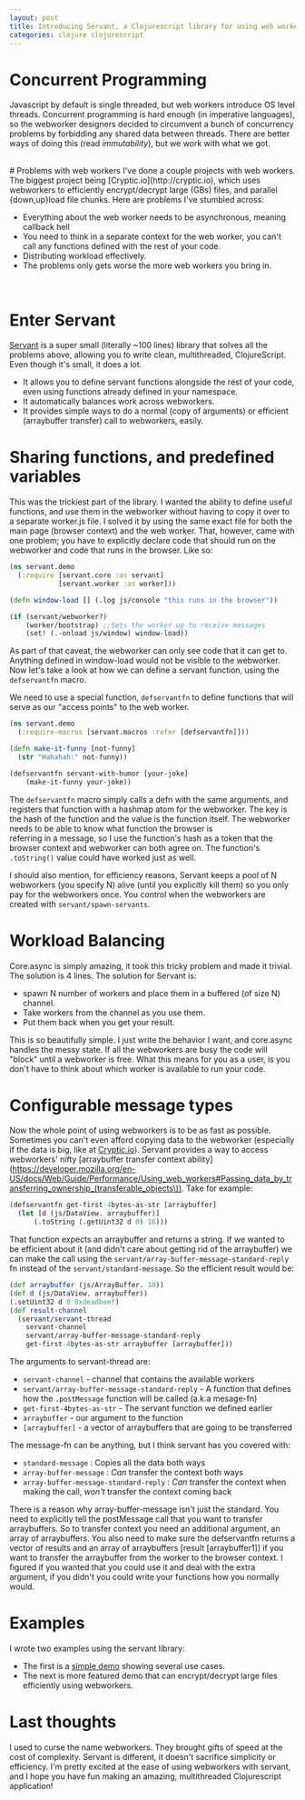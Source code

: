 ```yaml
---
layout: post
title: Introducing Servant, a Clojurescript library for using web workers
categories: clojure clojurescript
---
```


# Concurrent Programming
Javascript by default is single threaded, but web workers introduce
OS level threads.  Concurrent programming is hard enough (in imperative
languages), so the webworker designers decided to circumvent a bunch of
concurrency problems by forbidding any shared data between threads.  There are
better ways of doing this (read _immutability_), but we work with what we got.

<br />
# Problems with web workers
I've done a couple projects with web workers. The biggest project being
[Cryptic.io](http://cryptic.io), which uses webworkers to efficiently
encrypt/decrypt large (GBs) files, and parallel {down,up}load file chunks. Here
are problems I've stumbled across:   

* Everything about the web worker needs to be asynchronous, meaning callback hell
* You need to think in a separate context for the web worker, you can't call any functions defined with the rest of your code.
* Distributing workload effectively.
* The problems only gets worse the more web workers you bring in.
  
<br />  

# Enter Servant
[Servant](https://github.com/marcopolo/servant) is a super small (literally ~100 lines) library that solves all the
problems above, allowing you to write clean, multithreaded, ClojureScript. Even
though it's small, it does a lot.    

* It allows you to define servant functions alongside the rest of your code, even using functions already defined in your
namespace. 
* It automatically balances work across webworkers.
*  It provides simple ways to do a normal (copy of arguments) or efficient (arraybuffer transfer) call
to webworkers, easily.   
  

# Sharing functions, and predefined variables
This was the trickiest part of the library. I wanted the ability to define
useful functions, and use them in the webworker without having to copy it over
to a separate worker.js file.  I solved it by using the same exact file for both
the main page (browser context) and the web worker. That, however, came with one
problem; you have to explicitly declare code that should run on the webworker
and code that runs in the browser. Like so:

```clojure
(ns servant.demo
  (:require [servant.core :as servant] 
            [servant.worker :as worker]))

(defn window-load [] (.log js/console "this runs in the browser"))

(if (servant/webworker?)
    (worker/bootstrap) ;;Sets the worker up to receive messages
    (set! (.-onload js/window) window-load))
```

As part of that caveat, the webworker can only see code that it can get to.
Anything defined in window-load would not be visible to the webworker. Now let's
take a look at how we can define a servant function, using the `defservantfn`
macro. 

We need to use a special function, `defservantfn` to define functions that will
serve as our "access points" to the web worker.

```clojure
(ns servant.demo
  (:require-macros [servant.macros :refer [defservantfn]]))

(defn make-it-funny [not-funny]
  (str "Hahahah:" not-funny))

(defservantfn servant-with-humor [your-joke]
    (make-it-funny your-joke))
```

The `defservantfn` macro simply calls a defn with the
same arguments, and registers that function with a hashmap atom for the
webworker. The key is the hash of the function and the value is the function
itself. The webworker needs to be able to know what function the browser is  
referring in a message, so I use the function's hash as a token that
the browser context and webworker can both agree on. The function's
`.toString()` value could have worked just as well.   

I should also mention, for efficiency reasons, Servant keeps a pool of N
webworkers (you specify N) alive (until you explicitly kill them) so you only
pay for the webworkers once. You control when the webworkers are created with
`servant/spawn-servants`.

# Workload Balancing
Core.async is simply amazing, it took this tricky problem and made it trivial. The solution is 4 lines.
The solution for Servant is:  
  
* spawn N number of workers and place them in a buffered (of size N) channel.
* Take workers from the channel as you use them.
* Put them back when you get your result.

This is so beautifully simple. I just write the behavior I want, and core.async
handles the messy state.  If all the webworkers are busy the code will "block"
until a webworker is free. What this means for you as a user, is you don't have
to think about which worker is available to run your code.

# Configurable message types
Now the whole point of using webworkers is to be as fast as possible. Sometimes
you can't even afford copying data to the webworker (especially if the data is
big, like at [Cryptic.io](http://cryptic.io)). Servant provides a way to access
webworkers' nifty [arraybuffer transfer context ability]
(https://developer.mozilla.org/en-US/docs/Web/Guide/Performance/Using_web_workers#Passing_data_by_transferring_ownership_(transferable_objects\)).
Take for example:

```clojure
(defservantfn get-first-4bytes-as-str [arraybuffer]
  (let [d (js/DataView. arraybuffer)]
      (.toString (.getUint32 d 0) 16)))
```

That function expects an arraybuffer and returns a string. If we wanted to be
efficient about it (and didn't care about getting rid of the arraybuffer) we can
make the call using the `servant/array-buffer-message-standard-reply` fn instead
of the `servant/standard-message`.  So the efficient result would be:  
  
```clojure
(def arraybuffer (js/ArrayBuffer. 10))
(def d (js/DataView. arraybuffer))
(.setUint32 d 0 0xdeadbeef)
(def result-channel 
  (servant/servant-thread 
    servant-channel 
    servant/array-buffer-message-standard-reply 
    get-first-4bytes-as-str arraybuffer [arraybuffer]))
```

The arguments to servant-thread are:  
  
* `servant-channel` - channel that contains the available workers
* `servant/array-buffer-message-standard-reply` - A function that defines how the `.postMessage` function will be called (a.k.a mesage-fn)
* `get-first-4bytes-as-str` - The servant function we defined earlier
* `arraybuffer` - our argument to the function
* `[arraybuffer]` - a vector of arraybuffers that are going to be transferred   
   


The message-fn can be anything, but I think servant has you covered with:
  
* `standard-message` : Copies all the data both ways
* `array-buffer-message` : _Can_ transfer the context both ways
* `array-buffer-message-standard-reply` : _Can_ transfer the context when making the call, _won't_ transfer the context coming back

There is a reason why array-buffer-message isn't just the standard. You need to
explicitly tell the postMessage call that you want to transfer arraybuffers. So
to transfer context you need an additional argument, an array of arraybuffers.
You also need to make sure the defservantfn returns a vector of results and an
array of arraybuffers [result [arraybuffer1]] if you want to transfer the
arraybuffer from the worker to the browser context.  I figured if you wanted
that you could use it and deal with the extra argument, if you didn't you could
write your functions how you normally would.

# Examples

I wrote two examples using the servant library:  

* The first is a [simple demo](https://github.com/MarcoPolo/servant-demo) showing several use cases.
* The next is more featured demo that can encrypt/decrypt large files efficiently using webworkers.


# Last thoughts
  
I used to curse the name webworkers. They brought gifts of speed at the cost of
complexity.  Servant is different, it doesn't sacrifice simplicity or
efficiency. I'm pretty excited at the ease of using webworkers with servant, and
I hope you have fun making an amazing, multithreaded Clojurescript application! 

<br />

